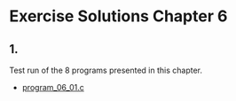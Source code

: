 # Exercise Solutions Chapter 6 #
## 1. ##
Test run of the 8 programs presented in this chapter.  
 - [program_06_01.c](Exercise_01/Program_06_01/program_06_01.c)  
 


